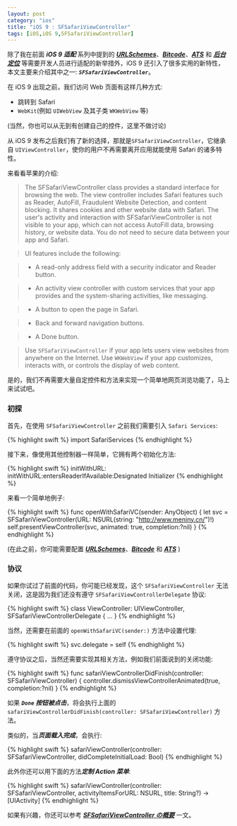 ```yaml
---
layout: post  
category: "ios"  
title: "iOS 9 : SFSafariViewController"  
tags: [iOS,iOS 9,SFSafariViewController]  
---
```

除了我在前面 ***iOS 9 适配*** 系列中提到的 [***URLSchemes***](http://www.meniny.cn/2015/09/18/23-08-00-iOS9_URLScheme/)、[***Bitcode***](http://www.meniny.cn/2015/09/18/23-07-00-iOS9_Bitcode/)、[***ATS***](http://www.meniny.cn/2015/09/18/23-06-00-iOS9_ATS/) 和 [***后台定位***](http://www.meniny.cn/2015/09/25/14-00-00-iOS9_Location/) 等需要开发人员进行适配的新举措外，iOS 9 还引入了很多实用的新特性，本文主要来介绍其中之一: ***`SFSafariViewController`***。

在 iOS 9 出现之前，我们访问 Web 页面有这样几种方式:

* 跳转到 Safari
* `WebKit`(例如 `UIWebView` 及其子类 `WKWebView` 等)

(当然，你也可以从无到有创建自己的控件，这里不做讨论)

从 iOS 9 发布之后我们有了新的选择，那就是`SFSafariViewController`，它继承自 `UIViewController`，使你的用户不再需要离开应用就能使用 Safari 的诸多特性。

来看看苹果的介绍:

> The SFSafariViewController class provides a standard interface for browsing the web. The view controller includes Safari features such as Reader, AutoFill, Fraudulent Website Detection, and content blocking. It shares cookies and other website data with Safari. The user's activity and interaction with SFSafariViewController is not visible to your app, which can not access AutoFill data, browsing history, or website data. You do not need to secure data between your app and Safari.

> UI features include the following:

> * A read-only address field with a security indicator and Reader button.

> * An activity view controller with custom services that your app provides and the system-sharing activities, like messaging.

> * A button to open the page in Safari.

> * Back and forward navigation buttons.

> * A Done button.

> Use `SFSafariViewController` if your app lets users view websites from anywhere on the Internet. Use `WKWebView` if your app customizes, interacts with, or controls the display of web content.
  
  是的，我们不再需要大量自定控件和方法来实现一个简单地网页浏览功能了，马上来试试吧。
  
### 初探

首先，在使用 `SFSafariViewController` 之前我们需要引入 `Safari Services`:

{% highlight swift %}
import SafariServices
{% endhighlight %}
	
接下来，像使用其他控制器一样简单，它拥有两个初始化方法:

{% highlight swift %}
initWithURL:
initWithURL:entersReaderIfAvailable:Designated Initializer
{% endhighlight %}
	 
来看一个简单地例子:

{% highlight swift %}
func openWithSafariVC(sender: AnyObject) {
	let svc = SFSafariViewController(URL: NSURL(string: "http://www.meniny.cn/")!)
	self.presentViewController(svc, animated: true, completion:?nil)
}
{% endhighlight %}

(在此之前，你可能需要配置 [***URLSchemes***](http://www.meniny.cn/ios/23-08-00-iOS9_URLScheme.html)、[***Bitcode***](http://www.meniny.cn/ios/23-07-00-iOS9_Bitcode.html) 和 [***ATS***](http://www.meniny.cn/ios/23-06-00-iOS9_ATS.html) )

### 协议

如果你试过了前面的代码，你可能已经发现，这个 `SFSafariViewController` 无法关闭，这是因为我们还没有遵守
 `SFSafariViewControllerDelegate` 协议:

{% highlight swift %}
class ViewController: UIViewController, SFSafariViewControllerDelegate {
	...
}
{% endhighlight %}

当然，还需要在前面的 `openWithSafariVC(sender:)` 方法中设置代理:

{% highlight swift %}
svc.delegate = self
{% endhighlight %}

遵守协议之后，当然还需要实现其相关方法，例如我们前面说到的关闭功能:

{% highlight swift %}
func safariViewControllerDidFinish(controller: SFSafariViewController) {
	controller.dismissViewControllerAnimated(true, completion:?nil)
}
{% endhighlight %}
	
如果 ***`Done` 按钮被点击***，将会执行上面的 `safariViewControllerDidFinish(controller: SFSafariViewController)` 方法。

类似的，当***页面载入完成***，会执行:

{% highlight swift %}
safariViewController(controller: SFSafariViewController, didCompleteInitialLoad: Bool)
{% endhighlight %}

此外你还可以用下面的方法***定制 Action 菜单***:

{% highlight swift %}
safariViewController(controller: SFSafariViewController, activityItemsForURL: NSURL, title: String?) -> [UIActivity]
{% endhighlight %}

如果有兴趣，你还可以参考 [***SFSafariViewController の概要***](http://dev.classmethod.jp/smartphone/iphone/introducing-sfsafariviewcontroller/) 一文。

